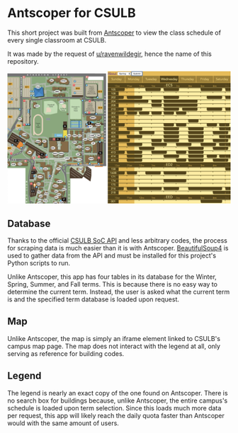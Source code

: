 # Antscoper for CSULB

This short project was built from [Antscoper](https://github.com/Krazete/antscoper) to view the class schedule of every single classroom at CSULB.

It was made by the request of [u/ravenwildegir](https://www.reddit.com/r/UCI/comments/ag50qk/i_made_a_thing_with_websoc/ee63kh5/), hence the name of this repository.

<img src="sample.png">

## Database
Thanks to the official [CSULB SoC API](http://wdc.csulb.edu/services/web/soc.html) and less arbitrary codes, the process for scraping data is much easier than it is with Antscoper.
[BeautifulSoup4](https://www.crummy.com/software/BeautifulSoup/) is used to gather data from the API and must be installed for this project's Python scripts to run.

Unlike Antscoper, this app has four tables in its database for the Winter, Spring, Summer, and Fall terms.
This is because there is no easy way to determine the current term.
Instead, the user is asked what the current term is and the specified term database is loaded upon request.

## Map
Unlike Antscoper, the map is simply an iframe element linked to CSULB's campus map page.
The map does not interact with the legend at all, only serving as reference for building codes.

## Legend
The legend is nearly an exact copy of the one found on Antscoper.
There is no search box for buildings because, unlike Antscoper, the entire campus's schedule is loaded upon term selection.
Since this loads much more data per request, this app will likely reach the daily quota faster than Antscoper would with the same amount of users.

